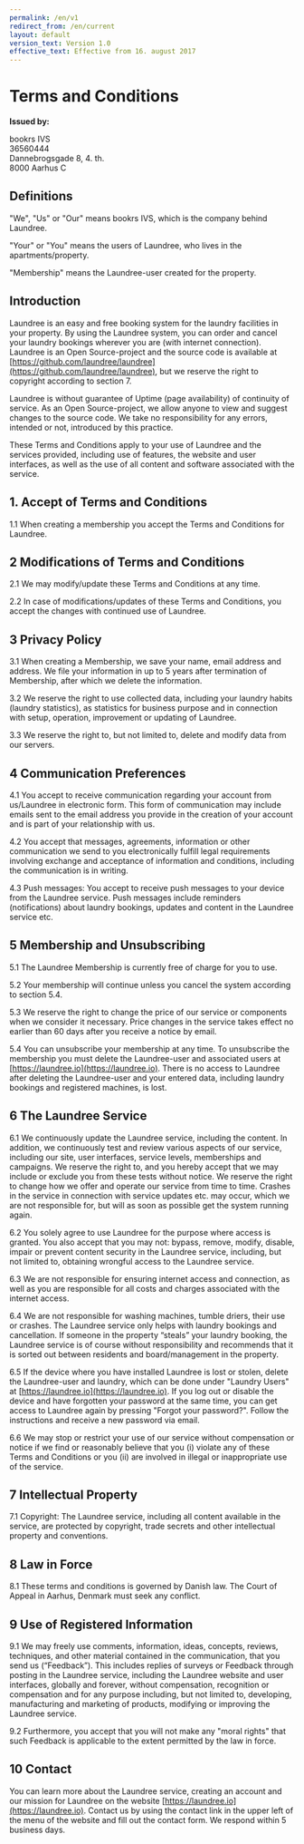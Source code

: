 ```yaml
---
permalink: /en/v1
redirect_from: /en/current
layout: default
version_text: Version 1.0
effective_text: Effective from 16. august 2017
---
```


# Terms and Conditions

**Issued by:**

bookrs IVS<br />
36560444<br />
Dannebrogsgade 8, 4. th.<br />
8000 Aarhus C

## Definitions

"We", "Us" or "Our" means bookrs IVS, which is the company behind Laundree.

"Your" or "You" means the users of Laundree, who lives in the apartments/property.

"Membership" means the Laundree-user created for the property.


## Introduction

Laundree is an easy and free booking system for the laundry facilities in your property. By using the Laundree system, you can order and cancel your laundry bookings wherever you are (with internet connection). Laundree is an Open Source-project and the source code is available at [https://github.com/laundree/laundree](https://github.com/laundree/laundree), but we reserve the right to copyright according to section 7.

Laundree is without guarantee of Uptime (page availability) of continuity of service. As an Open Source-project, we allow anyone to view and suggest changes to the source code. We take no responsibility for any errors, intended or not, introduced by this practice.

These Terms and Conditions apply to your use of Laundree and the services provided, including use of features, the website and user interfaces, as well as the use of all content and software associated with the service.

## 1. Accept of Terms and Conditions

1.1 When creating a membership you accept the Terms and Conditions for Laundree.

## 2 Modifications of Terms and Conditions

2.1 We may modify/update these Terms and Conditions at any time.

2.2 In case of modifications/updates of these Terms and Conditions, you accept the changes with continued use of Laundree.

## 3 Privacy Policy

3.1 When creating a Membership, we save your name, email address and address. We file your information in up to 5 years after termination of Membership, after which we delete the information.

3.2 We reserve the right to use collected data, including your laundry habits (laundry statistics), as statistics for business purpose and in connection with setup, operation, improvement or updating of Laundree.

3.3 We reserve the right to, but not limited to, delete and modify data from our servers.

## 4 Communication Preferences

4.1 You accept to receive communication regarding your account from us/Laundree in electronic form. This form of communication may include emails sent to the email address you provide in the creation of your account and is part of your relationship with us.

4.2 You accept that messages, agreements, information or other communication we send to you electronically fulfill legal requirements involving exchange and acceptance of information and conditions, including the communication is in writing.

4.3 Push messages: You accept to receive push messages to your device from the Laundree service. Push messages include reminders (notifications) about laundry bookings, updates and content in the Laundree service etc.

## 5 Membership and Unsubscribing

5.1 The Laundree Membership is currently free of charge for you to use.

5.2 Your membership will continue unless you cancel the system according to section 5.4.

5.3 We reserve the right to change the price of our service or components when we consider it necessary. Price changes in the service takes effect no earlier than 60 days after you receive a notice by email.

5.4 You can unsubscribe your membership at any time. To unsubscribe the membership you must delete the Laundree-user and associated users at [https://laundree.io](https://laundree.io). There is no access to Laundree after deleting the Laundree-user and your entered data, including laundry bookings and registered machines, is lost.

## 6 The Laundree Service

6.1 We continuously update the Laundree service, including the content. In addition, we continuously test and review various aspects of our service, including our site, user interfaces, service levels, memberships and campaigns. We reserve the right to, and you hereby accept that we may include or exclude you from these tests without notice. We reserve the right to change how we offer and operate our service from time to time. Crashes in the service in connection with service updates etc. may occur, which we are not responsible for, but will as soon as possible get the system running again.

6.2 You solely agree to use Laundree for the purpose where access is granted. You also accept that you may not: bypass, remove, modify, disable, impair or prevent content security in the Laundree service, including, but not limited to, obtaining wrongful access to the Laundree service.

6.3 We are not responsible for ensuring internet access and connection, as well as you are responsible for all costs and charges associated with the internet access.

6.4 We are not responsible for washing machines, tumble driers, their use or crashes. The Laundree service only helps with laundry bookings and cancellation. If someone in the property “steals” your laundry booking, the Laundree service is of course without responsibility and recommends that it is sorted out between residents and board/management in the property.

6.5 If the device where you have installed Laundree is lost or stolen, delete the Laundree-user and laundry, which can be done under "Laundry Users" at [https://laundree.io](https://laundree.io). If you log out or disable the device and have forgotten your password at the same time, you can get access to Laundree again by pressing "Forgot your password?". Follow the instructions and receive a new password via email.

6.6 We may stop or restrict your use of our service without compensation or notice if we find or reasonably believe that you (i) violate any of these Terms and Conditions or you (ii) are involved in illegal or inappropriate use of the service.

## 7 Intellectual Property

7.1 Copyright: The Laundree service, including all content available in the service, are protected by copyright, trade secrets and other intellectual property and conventions.

## 8 Law in Force

8.1 These terms and conditions is governed by Danish law. The Court of Appeal in Aarhus, Denmark must seek any conflict.

## 9 Use of Registered Information  

9.1 We may freely use comments, information, ideas, concepts, reviews, techniques, and other material contained in the communication, that you send us (“Feedback”). This includes replies of surveys or Feedback through posting in the Laundree service, including the Laundree website and user interfaces, globally and forever, without compensation, recognition or compensation and for any purpose including, but not limited to, developing, manufacturing and marketing of products, modifying or improving the Laundree service.

9.2 Furthermore, you accept that you will not make any "moral rights" that such Feedback is applicable to the extent permitted by the law in force.

## 10 Contact

You can learn more about the Laundree service, creating an account and our mission for Laundree on the website [https://laundree.io](https://laundree.io). Contact us by using the contact link in the upper left of the menu of the website and fill out the contact form. We respond within 5 business days.
